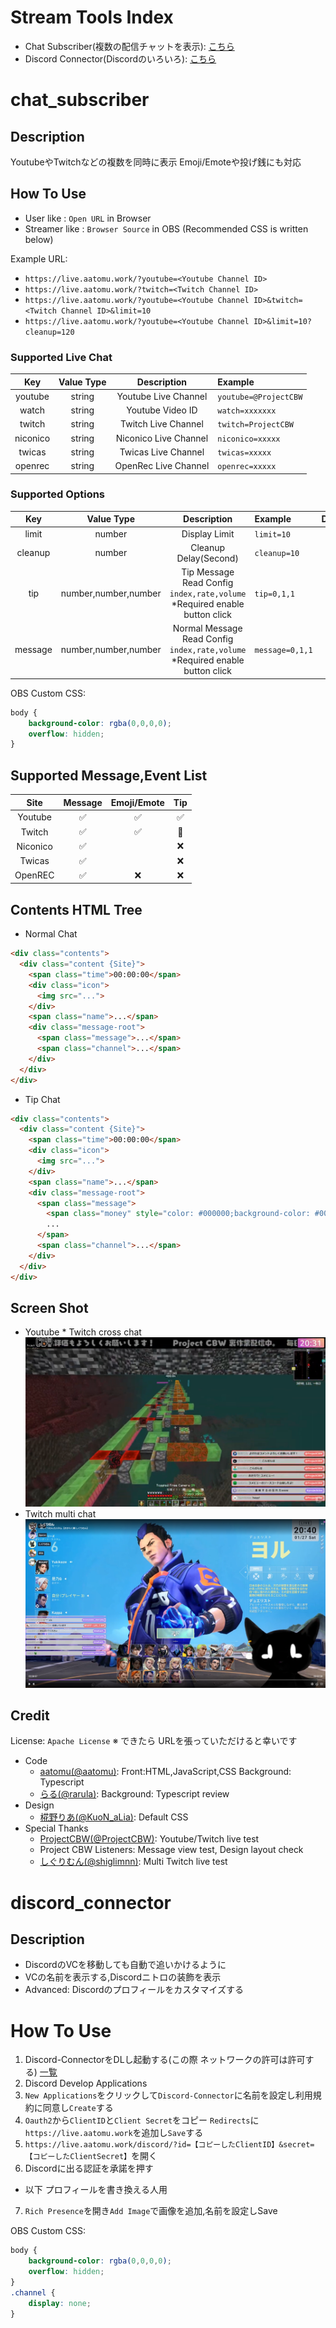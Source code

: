 # Stream Tools Index
* Chat Subscriber(複数の配信チャットを表示): [こちら](#chat_subscriber)
* Discord Connector(Discordのいろいろ): [こちら](#discord_connector)

# chat_subscriber
## Description
YoutubeやTwitchなどの複数を同時に表示 Emoji/Emoteや投げ銭にも対応

## How To Use
* User like     : `Open URL` in Browser
* Streamer like : `Browser Source` in OBS (Recommended CSS is written below)

Example URL:
* `https://live.aatomu.work/?youtube=<Youtube Channel ID>`
* `https://live.aatomu.work/?twitch=<Twitch Channel ID>`
* `https://live.aatomu.work/?youtube=<Youtube Channel ID>&twitch=<Twitch Channel ID>&limit=10`
* `https://live.aatomu.work/?youtube=<Youtube Channel ID>&limit=10?cleanup=120`

### Supported Live Chat
| Key | Value Type | Description | Example |
| :-: | :-: | :-: | :- |
| youtube | string | Youtube Live Channel | `youtube=@ProjectCBW` |
| watch | string | Youtube Video ID | `watch=xxxxxxx` |
| twitch | string | Twitch Live Channel | `twitch=ProjectCBW` |
| niconico | string | Niconico Live Channel | `niconico=xxxxx` |
| twicas | string | Twicas Live Channel | `twicas=xxxxx` |
| openrec | string | OpenRec Live Channel | `openrec=xxxxx` |

### Supported Options
| Key | Value Type | Description | Example | Default |
| :-: | :-: | :-: | :- | :-: |
| limit | number | Display Limit | `limit=10` | 20 |
| cleanup | number | Cleanup Delay(Second) | `cleanup=10` |  |
| tip | number,number,number | Tip Message Read Config<br>`index,rate,volume`<br>*Required enable button click  | `tip=0,1,1` |  |
| message | number,number,number | Normal Message Read Config<br>`index,rate,volume`<br>*Required enable button click  | `message=0,1,1` |  |

OBS Custom CSS:
```css
body {
    background-color: rgba(0,0,0,0);
    overflow: hidden;
}
```

## Supported Message,Event List
| Site     | Message            | Emoji/Emote        | Tip                  |
| :-:      | :-:                | :-:                | :-:                  |
| Youtube  | :white_check_mark: | :white_check_mark: | :white_check_mark:   |
| Twitch   | :white_check_mark: | :white_check_mark: | :small_red_triangle: |
| Niconico | :white_check_mark: |                    | :x:                  |
| Twicas   | :white_check_mark: |                    | :x:                  |
| OpenREC  | :white_check_mark: | :x:                | :x:                  |

## Contents HTML Tree
* Normal Chat
```html
<div class="contents">
  <div class="content {Site}">
    <span class="time">00:00:00</span>
    <div class="icon">
      <img src="...">
    </div>
    <span class="name">...</span>
    <div class="message-root">
      <span class="message">...</span>
      <span class="channel">...</span>
    </div>
  </div>
</div>
```

* Tip Chat
```html
<div class="contents">
  <div class="content {Site}">
    <span class="time">00:00:00</span>
    <div class="icon">
      <img src="...">
    </div>
    <span class="name">...</span>
    <div class="message-root">
      <span class="message">
        <span class="money" style="color: #000000;background-color: #000000;">$0.00</span>
        ...
      </span>
      <span class="channel">...</span>
    </div>
  </div>
</div>
```

## Screen Shot
* Youtube * Twitch cross chat
![Youtube*twitch cross chat screen shot](./example-youtube-twitch.png)
* Twitch multi chat
![Twitch multi chat screen shot](./example-multi-twitch.png)


## Credit
License: `Apache License`
※ できたら URLを張っていただけると幸いです
* Code
  * [aatomu(@aatomu)](https://x.com/aatomu21263): Front:HTML,JavaScript,CSS Background: Typescript
  * [らる(@rarula)](https://twitter.com/rarula_): Background: Typescript review
* Design
  * [椛野りあ(@KuoN_aLia)](https://x.com/KuoN_aLia): Default CSS
* Special Thanks
  * [ProjectCBW(@ProjectCBW)](https://x.com/ProjectCBW): Youtube/Twitch live test
  * Project CBW Listeners: Message view test, Design layout check
  * [しぐりむん(@shiglimnn)](https://twitter.com/shiglimnn): Multi Twitch live test

# discord_connector
## Description
* DiscordのVCを移動しても自動で追いかけるように
* VCの名前を表示する,Discordニトロの装飾を表示
* Advanced: Discordのプロフィールをカスタマイズする

# How To Use
1. Discord-ConnectorをDLし起動する(この際 ネットワークの許可は許可する) [一覧](https://github.com/aatomu/chat_subscriber/tree/main/discord-connector/build)
2. <a heref="https://discord.com/developers/applications" target="_blank">Discord Develop Applications</a>
3. `New Applications`をクリックして`Discord-Connector`に名前を設定し利用規約に同意し`Create`する
4. `Oauth2`から`ClientID`と`Client Secret`をコピー `Redirects`に`https://live.aatomu.work`を追加し`Save`する
5. `https://live.aatomu.work/discord/?id=【コピーしたClientID】&secret=【コピーしたClientSecret】`を開く
6. Discordに出る認証を承諾を押す
* 以下 プロフィールを書き換える人用
7. `Rich Presence`を開き`Add Image`で画像を追加,名前を設定しSave

OBS Custom CSS:
```css
body {
    background-color: rgba(0,0,0,0);
    overflow: hidden;
}
.channel {
    display: none;
}
```
